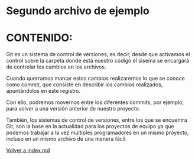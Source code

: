 # Segundo archivo de ejemplo

# CONTENIDO:
Git es un sistema de control de versiones, es decir, desde que activamos el control sobre la carpeta donde está nuestro código el sisema se encargará de controlar los cambios en los archivos.

Cuando querramos marcar estos cambios realizaremos lo que se conoce como commit, que consiste en describir los cambios realizados, apuntándolos en este registro.

Con ello, podremos movernos entre los diferentes commits, por ejemplo, para volver a una versión anterior de nuestro proyecto.

También, los sistemas de control de versiones, entre los que se encuentra Git, son la base en la actualidad para los proyectos de equipo ya que podemos trabajar a la vez múltiples programadores en un mismo proyecto, incluso en un mismo archivo de una manera fácil.


[Volver a index.md](https://github.com/nanananita/tarea3/blob/main/index.md)
